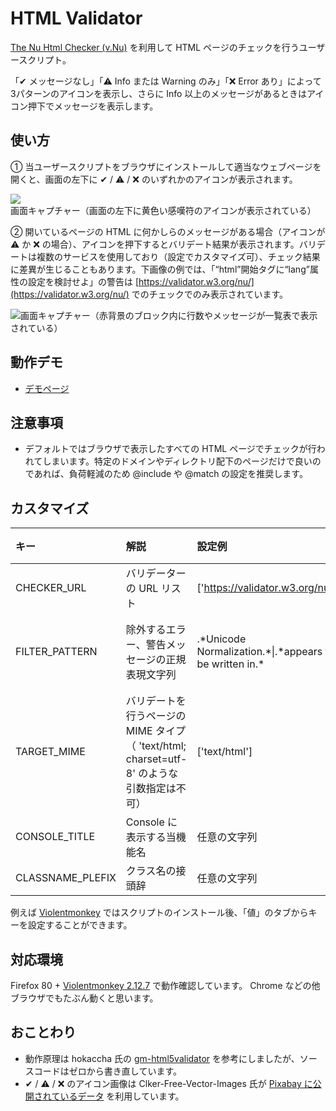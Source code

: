 # HTML Validator

[The Nu Html Checker (v.Nu)](https://validator.github.io/validator/) を利用して HTML ページのチェックを行うユーザースクリプト。

「✔ メッセージなし」「⚠ Info または Warning のみ」「❌ Error あり」によって3パターンのアイコンを表示し、さらに Info 以上のメッセージがあるときはアイコン押下でメッセージを表示します。

## 使い方

① 当ユーザースクリプトをブラウザにインストールして適当なウェブページを開くと、画面の左下に ✔ / ⚠ / ❌ のいずれかのアイコンが表示されます。

![画面キャプチャー（画面の左下に黄色い感嘆符のアイコンが表示されている）](https://user-images.githubusercontent.com/4138486/54666171-6a905980-4b2c-11e9-8448-7680b3a253a4.png)

② 開いているページの HTML に何かしらのメッセージがある場合（アイコンが ⚠ か ❌ の場合）、アイコンを押下するとバリデート結果が表示されます。バリデートは複数のサービスを使用しており（設定でカスタマイズ可）、チェック結果に差異が生じることもあります。下画像の例では、「“html”開始タグに“lang”属性の設定を検討せよ」の警告は [https://validator.w3.org/nu/](https://validator.w3.org/nu/) でのチェックでのみ表示されています。

![画面キャプチャー（赤背景のブロック内に行数やメッセージが一覧表で表示されている）](https://user-images.githubusercontent.com/4138486/91685128-61fed800-eb94-11ea-8efd-9c52924590e7.png)

## 動作デモ

- [デモページ](https://saekitominaga.github.io/HTMLValidator/demo.html)

## 注意事項

- デフォルトではブラウザで表示したすべての HTML ページでチェックが行われてしまいます。特定のドメインやディレクトリ配下のページだけで良いのであれば、負荷軽減のため @include や @match の設定を推奨します。

## カスタマイズ

| キー | 解説 | 設定例 | 未指定時のデフォルト値 | 補足 |
|:-|:-|:-|:-|:-|
| CHECKER_URL | バリデーターの URL リスト | ['https://validator.w3.org/nu/'] | ['https://validator.w3.org/nu/', 'https://validator.nu/'] | |
| FILTER_PATTERN | 除外するエラー、警告メッセージの正規表現文字列 | .\*Unicode Normalization.*\|.\*appears to be written in.\* | なし（空文字） | [参考ページ](https://github.com/validator/validator/wiki/Message-filtering#using-the---filterpattern-option) |
| TARGET_MIME | バリデートを行うページの MIME タイプ（ 'text/html; charset=utf-8' のような引数指定は不可） | ['text/html'] | ['text/html', 'application/xhtml+xml'] | |
| CONSOLE_TITLE | Console に表示する当機能名 | 任意の文字列 | '【HTML Validator】' | |
| CLASSNAME_PLEFIX | クラス名の接頭辞 | 任意の文字列 | 'htmlvalidator-' | |

例えば [Violentmonkey](https://violentmonkey.github.io/) ではスクリプトのインストール後、「値」のタブからキーを設定することができます。

## 対応環境

Firefox 80 + [Violentmonkey 2.12.7](https://violentmonkey.github.io/) で動作確認しています。 Chrome などの他ブラウザでもたぶん動くと思います。

## おことわり

- 動作原理は hokaccha 氏の [gm-html5validator](https://github.com/hokaccha/gm-html5validator) を参考にしましたが、ソースコードはゼロから書き直しています。
- ✔ / ⚠ / ❌ のアイコン画像は Clker-Free-Vector-Images 氏が [Pixabay に公開されているデータ](https://pixabay.com/ja/%E7%9B%AE%E7%9B%9B%E3%82%8A-%E3%82%A2%E3%82%B9%E3%82%BF%E3%83%AA%E3%82%B9%E3%82%AF-%E3%82%AF%E3%83%AD%E3%82%B9-%E8%B5%A4-%E7%B7%91-%E9%BB%84%E8%89%B2-%E3%83%81%E3%82%A7%E3%83%83%E3%82%AF-%E8%AD%A6%E5%91%8A-40678/) を利用しています。
